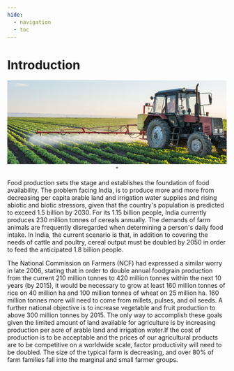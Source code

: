 ```yaml
---
hide:
  - navigation
  - toc
---
```


# Introduction

<p align="center"><img src="https://github.com/JayantChauhan3/food-production-analysis-research-paper/blob/master/docs/img/teaser-crop-production.jpg?raw=true" width="800" alt="accessibility text">" 
</p>

 Food production sets the stage and establishes the foundation of food availability. The problem facing India, is to produce more and more from decreasing per capita arable land and irrigation water supplies and rising abiotic and biotic stressors, given that the country's population is predicted to exceed 1.5 billion by 2030. For its 1.15 billion people, India currently produces 230 million tonnes of cereals annually. The demands of farm animals are frequently disregarded when determining a person's daily food intake. In India, the current scenario is that, in addition to covering the needs of cattle and poultry, cereal output must be doubled by 2050 in order to feed the anticipated 1.8 billion people.

The National Commission on Farmers (NCF) had expressed a similar worry in late 2006, stating that in order to double annual foodgrain production from the current 210 million tonnes to 420 million tonnes within the next 10 years (by 2015), it would be necessary to grow at least 160 million tonnes of rice on 40 million ha and 100 million tonnes of wheat on 25 million ha. 160 million tonnes more will need to come from millets, pulses, and oil seeds. A further national objective is to increase vegetable and fruit production to above 300 million tonnes by 2015. The only way to accomplish these goals given the limited amount of land available for agriculture is by increasing production per acre of arable land and irrigation water.If the cost of production is to be acceptable and the prices of our agricultural products are to be competitive on a worldwide scale, factor productivity will need to be doubled. The size of the typical farm is decreasing, and over 80% of farm families fall into the marginal and small farmer groups.




